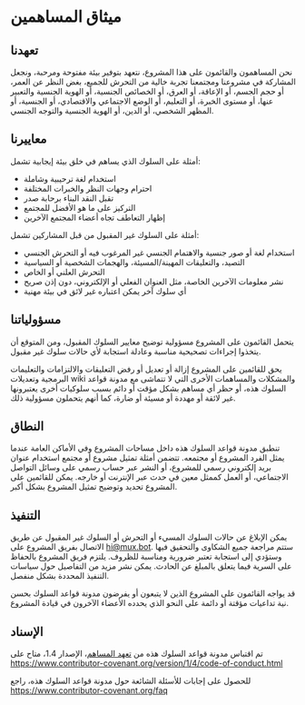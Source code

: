 # ميثاق المساهمين

## تعهدنا

نحن المساهمون والقائمون على هذا المشروع، نتعهد بتوفير بيئة مفتوحة ومرحبة، ونجعل المشاركة في مشروعنا ومجتمعنا تجربة خالية من التحرش للجميع، بغض النظر عن العمر، أو حجم الجسم، أو الإعاقة، أو العرق، أو الخصائص الجنسية، أو الهوية الجنسية والتعبير عنها، أو مستوى الخبرة، أو التعليم، أو الوضع الاجتماعي والاقتصادي، أو الجنسية، أو المظهر الشخصي، أو الدين، أو الهوية الجنسية والتوجه الجنسي.

## معاييرنا

أمثلة على السلوك الذي يساهم في خلق بيئة إيجابية تشمل:

- استخدام لغة ترحيبية وشاملة
- احترام وجهات النظر والخبرات المختلفة
- تقبل النقد البناء برحابة صدر
- التركيز على ما هو الأفضل للمجتمع
- إظهار التعاطف تجاه أعضاء المجتمع الآخرين

أمثلة على السلوك غير المقبول من قبل المشاركين تشمل:

- استخدام لغة أو صور جنسية والاهتمام الجنسي غير المرغوب فيه أو التحرش الجنسي
- التصيد، والتعليقات المهينة/المسيئة، والهجمات الشخصية أو السياسية
- التحرش العلني أو الخاص
- نشر معلومات الآخرين الخاصة، مثل العنوان الفعلي أو الإلكتروني، دون إذن صريح
- أي سلوك آخر يمكن اعتباره غير لائق في بيئة مهنية

## مسؤولياتنا

يتحمل القائمون على المشروع مسؤولية توضيح معايير السلوك المقبول، ومن المتوقع أن يتخذوا إجراءات تصحيحية مناسبة وعادلة استجابة لأي حالات سلوك غير مقبول.

يحق للقائمين على المشروع إزالة أو تعديل أو رفض التعليقات والالتزامات والتعليمات البرمجية وتعديلات wiki والمشكلات والمساهمات الأخرى التي لا تتماشى مع مدونة قواعد السلوك هذه، أو حظر أي مساهم بشكل مؤقت أو دائم بسبب سلوكيات أخرى يعتبرونها غير لائقة أو مهددة أو مسيئة أو ضارة، كما أنهم يتحملون مسؤولية ذلك.

## النطاق

تنطبق مدونة قواعد السلوك هذه داخل مساحات المشروع وفي الأماكن العامة عندما يمثل الفرد المشروع أو مجتمعه. تتضمن أمثلة تمثيل مشروع أو مجتمع استخدام عنوان بريد إلكتروني رسمي للمشروع، أو النشر عبر حساب رسمي على وسائل التواصل الاجتماعي، أو العمل كممثل معين في حدث عبر الإنترنت أو خارجه. يمكن للقائمين على المشروع تحديد وتوضيح تمثيل المشروع بشكل أكبر.

## التنفيذ

يمكن الإبلاغ عن حالات السلوك المسيء أو التحرش أو السلوك غير المقبول عن طريق الاتصال بفريق المشروع على hi@mux.bot. ستتم مراجعة جميع الشكاوى والتحقيق فيها وستؤدي إلى استجابة تعتبر ضرورية ومناسبة للظروف. يلتزم فريق المشروع بالحفاظ على السرية فيما يتعلق بالمبلغ عن الحادث. يمكن نشر مزيد من التفاصيل حول سياسات التنفيذ المحددة بشكل منفصل.

قد يواجه القائمون على المشروع الذين لا يتبعون أو يفرضون مدونة قواعد السلوك بحسن نية تداعيات مؤقتة أو دائمة على النحو الذي يحدده الأعضاء الآخرون في قيادة المشروع.

## الإسناد

تم اقتباس مدونة قواعد السلوك هذه من [تعهد المساهم][homepage]، الإصدار 1.4، متاح على https://www.contributor-covenant.org/version/1/4/code-of-conduct.html

[homepage]: https://www.contributor-covenant.org

للحصول على إجابات للأسئلة الشائعة حول مدونة قواعد السلوك هذه، راجع https://www.contributor-covenant.org/faq